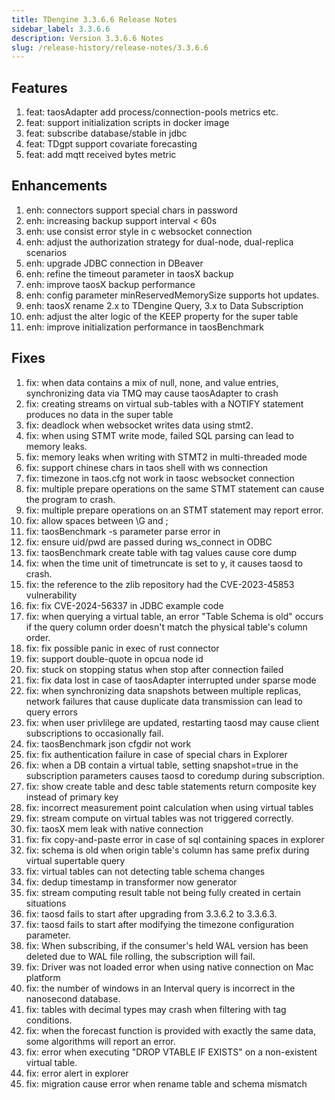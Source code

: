 ```yaml
---
title: TDengine 3.3.6.6 Release Notes
sidebar_label: 3.3.6.6
description: Version 3.3.6.6 Notes
slug: /release-history/release-notes/3.3.6.6
---
```


## Features

  1. feat: taosAdapter add process/connection-pools metrics etc.
  2. feat: support initialization scripts in docker image
  3. feat: subscribe database/stable in jdbc
  4. feat: TDgpt support covariate forecasting
  5. feat: add mqtt received bytes metric

## Enhancements

  1. enh: connectors support special chars in password
  2. enh: increasing backup support interval < 60s
  3. enh: use consist error style in c websocket connection
  4. enh: adjust the authorization strategy for dual-node, dual-replica scenarios
  5. enh: upgrade JDBC connection in DBeaver
  6. enh: refine the timeout parameter in taosX backup
  7. enh: improve taosX backup performance
  8. enh: config parameter minReservedMemorySize supports hot updates.
  9. enh: taosX rename 2.x to TDengine Query, 3.x to Data Subscription
 10. enh: adjust the alter logic of the KEEP property for the super table
 11. enh: improve initialization performance in taosBenchmark

## Fixes

  1. fix: when data contains a mix of null, none, and value entries, synchronizing data via TMQ may cause taosAdapter to crash
  2. fix: creating streams on virtual sub-tables with a NOTIFY statement produces no data in the super table
  3. fix: deadlock when websocket writes data using stmt2.
  4. fix: when using STMT write mode, failed SQL parsing can lead to memory leaks.
  5. fix: memory leaks when writing with STMT2 in multi-threaded mode
  6. fix: support chinese chars in taos shell with ws connection
  7. fix: timezone in taos.cfg not work in taosc websocket connection
  8. fix: multiple prepare operations on the same STMT statement can cause the program to crash.
  9. fix: multiple prepare operations on an STMT statement may report error.
 10. fix: allow spaces between \G and ;
 11. fix: taosBenchmark -s parameter parse error in
 12. fix: ensure uid/pwd are passed during ws_connect in ODBC
 13. fix: taosBenchmark create table with tag values cause core dump
 14. fix: when the time unit of timetruncate is set to y, it causes taosd to crash.
 15. fix: the reference to the zlib repository had the CVE-2023-45853 vulnerability
 16. fix: fix CVE-2024-56337 in JDBC example code
 17. fix: when querying a virtual table, an error "Table Schema is old" occurs if the query column order doesn't match the physical table's column order.
 18. fix: fix possible panic in exec of rust connector
 19. fix: support double-quote in opcua node id
 20. fix: stuck on stopping status when stop after connection failed
 21. fix: fix data lost in case of taosAdapter interrupted under sparse mode
 22. fix: when synchronizing data snapshots between multiple replicas, network failures that cause duplicate data transmission can lead to query errors
 23. fix: when user privlilege are updated, restarting taosd may cause client subscriptions to occasionally fail.
 24. fix: taosBenchmark json cfgdir not work
 25. fix: fix authentication failure in case of special chars in Explorer
 26. fix: when a DB contain a virtual table, setting snapshot=true in the subscription parameters causes taosd to coredump during subscription.
 27. fix: show create table and desc table statements return composite key instead of primary key
 28. fix: incorrect measurement point calculation when using virtual tables
 29. fix: stream compute on virtual tables was not triggered correctly.
 30. fix: taosX mem leak with native connection
 31. fix: fix copy-and-paste error in case of sql containing spaces in explorer
 32. fix: schema is old when origin table's column has same prefix during virtual supertable query
 33. fix: virtual tables can not detecting table schema changes
 34. fix: dedup timestamp in transformer now generator
 35. fix: stream computing result table not being fully created in certain situations
 36. fix: taosd fails to start after upgrading from 3.3.6.2 to 3.3.6.3.
 37. fix: taosd fails to start after modifying the timezone configuration parameter.
 38. fix: When subscribing, if the consumer's held WAL version has been deleted due to WAL file rolling, the subscription will fail.
 39. fix: Driver was not loaded error when using native connection on Mac platform
 40. fix: the number of windows in an Interval query is incorrect in the nanosecond database.
 41. fix: tables with decimal types may crash when filtering with tag conditions.
 42. fix: when the forecast function is provided with exactly the same data, some algorithms will report an error.
 43. fix: error when executing "DROP VTABLE IF EXISTS" on a non-existent virtual table.
 44. fix: error alert in explorer
 45. fix: migration cause error when rename table and schema mismatch
